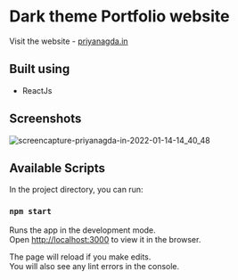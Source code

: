 # Dark theme Portfolio website

Visit the website - [priyanagda.in](https://priyanagda.in)


## Built using
- ReactJs

## Screenshots
![screencapture-priyanagda-in-2022-01-14-14_40_48](https://github.com/pri1311/priya-nagda/website-screenshot.png)


## Available Scripts

In the project directory, you can run:

### `npm start`

Runs the app in the development mode.\
Open [http://localhost:3000](http://localhost:3000) to view it in the browser.

The page will reload if you make edits.\
You will also see any lint errors in the console.
